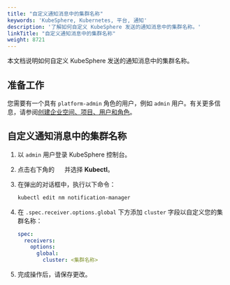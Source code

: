 ```yaml
---
title: "自定义通知消息中的集群名称"
keywords: 'KubeSphere, Kubernetes, 平台, 通知'
description: '了解如何自定义 KubeSphere 发送的通知消息中的集群名称。'
linkTitle: "自定义通知消息中的集群名称"
weight: 8721
---
```


本文档说明如何自定义 KubeSphere 发送的通知消息中的集群名称。

## 准备工作

您需要有一个具有 `platform-admin` 角色的用户，例如 `admin` 用户。有关更多信息，请参阅[创建企业空间、项目、用户和角色](../../../../quick-start/create-workspace-and-project/)。

## 自定义通知消息中的集群名称

1. 以 `admin` 用户登录 KubeSphere 控制台。

2. 点击右下角的 <img src="/images/docs/v3.3/common-icons/hammer.png" width="15" /> 并选择 **Kubectl**。

3. 在弹出的对话框中，执行以下命令：

   ```bash
   kubectl edit nm notification-manager
   ```

4. 在 `.spec.receiver.options.global` 下方添加 `cluster` 字段以自定义您的集群名称：

   ```yaml
   spec:
     receivers:
       options:
         global:
           cluster: <集群名称>
   ```
   
5. 完成操作后，请保存更改。



